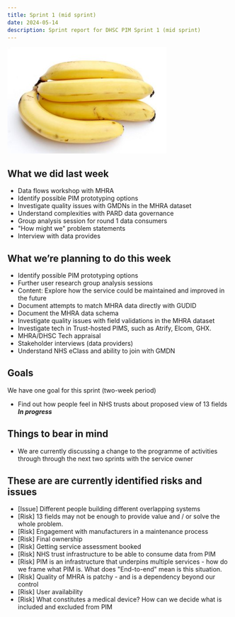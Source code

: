 ```yaml
---
title: Sprint 1 (mid sprint)
date: 2024-05-14
description: Sprint report for DHSC PIM Sprint 1 (mid sprint)
---
```


![Banana](banana.jpg)

## What we did last week
* Data flows workshop with MHRA
* Identify possible PIM prototyping options
* Investigate quality issues with GMDNs in the MHRA dataset
* Understand complexities with PARD data governance
* Group analysis session for round 1 data consumers
* "How might we" problem statements
* Interview with data provides

## What we’re planning to do this week
* Identify possible PIM prototyping options
* Further user research group analysis sessions
* Content: Explore how the service could be maintained and improved in the future
* Document attempts to match MHRA data directly with GUDID
* Document the MHRA data schema
* Investigate quality issues with field validations in the MHRA dataset
* Investigate tech in Trust-hosted PIMS, such as Atrify, Elcom, GHX.
* MHRA/DHSC Tech appraisal
* Stakeholder interviews (data providers)
* Understand NHS eClass and ability to join with GMDN

## Goals
We have one goal for this sprint (two-week period)
* Find out how people feel in NHS trusts about proposed view of 13 fields <span class="badge bg-info">_**In progress**_</span>

## Things to bear in mind
* We are currently discussing a change to the programme of activities through through the next two sprints with the service owner

## These are are currently identified risks and issues
* \[Issue\] Different people building different overlapping systems
* \[Risk\] 13 fields may not be enough to provide value and / or solve the whole problem.
* \[Risk\] Engagement with manufacturers in a maintenance process
* \[Risk\] Final ownership
* \[Risk\] Getting service assessment booked
* \[Risk\] NHS trust infrastructure to be able to consume data from PIM
* \[Risk\] PIM is an infrastructure that underpins multiple services - how do we frame what PIM is. What does "End-to-end" mean is this situation.
* \[Risk\] Quality of MHRA is patchy - and is a dependency beyond our control
* \[Risk\] User availability
* \[Risk\] What constitutes a medical device? How can we decide what is included and excluded from PIM

